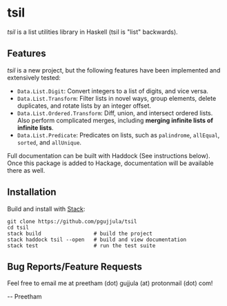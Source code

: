 # tsil
_tsil_ is a list utilities library in Haskell (tsil is "list" backwards).

## Features
_tsil_ is a new project, but the following features have been implemented and extensively tested:
* `Data.List.Digit`: Convert integers to a list of digits, and vice versa.
* `Data.List.Transform`: Filter lists in novel ways, group elements, delete duplicates, and rotate lists by an integer offset.
* `Data.List.Ordered.Transform`: Diff, union, and intersect ordered lists. Also perform complicated merges, including **merging infinite lists of infinite lists**.
* `Data.List.Predicate`: Predicates on lists, such as `palindrome`, `allEqual`, `sorted`, and `allUnique`.

Full documentation can be built with Haddock (See instructions below). Once this package is added to Hackage, documentation will be available there as well.

## Installation
Build and install with [Stack](https://www.haskellstack.org):

```
git clone https://github.com/pgujjula/tsil
cd tsil
stack build                 # build the project
stack haddock tsil --open   # build and view documentation
stack test                  # run the test suite
```

## Bug Reports/Feature Requests
Feel free to email me at preetham (dot) gujjula (at) protonmail (dot) com!

-- Preetham